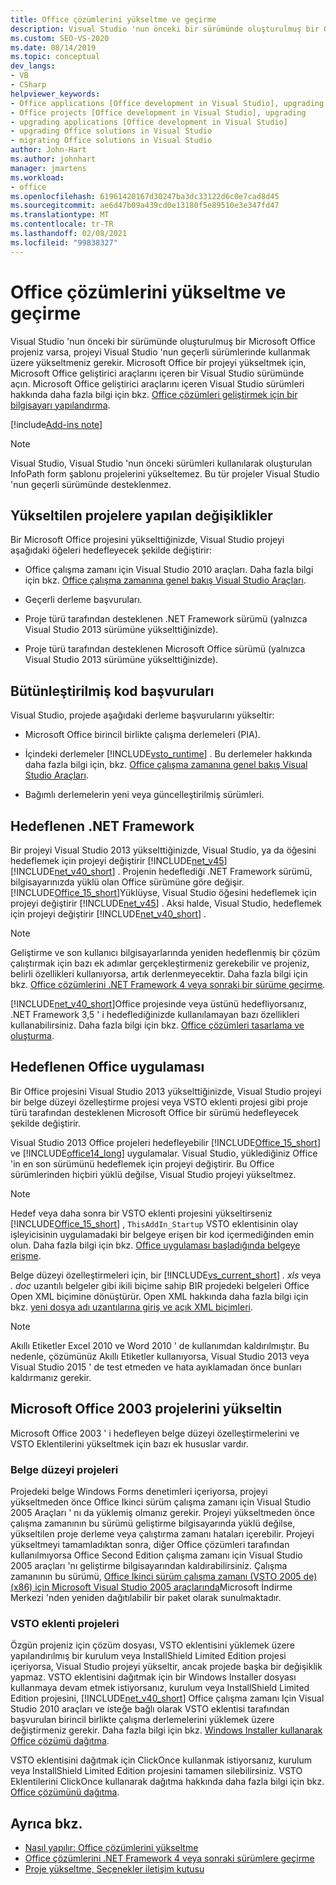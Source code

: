 ```yaml
---
title: Office çözümlerini yükseltme ve geçirme
description: Visual Studio 'nun önceki bir sürümünde oluşturulmuş bir Offince projeniz varsa, projeyi Visual Studio 'nun güncel sürümlerinde kullanmak üzere yükseltmeniz gerekir.
ms.custom: SEO-VS-2020
ms.date: 08/14/2019
ms.topic: conceptual
dev_langs:
- VB
- CSharp
helpviewer_keywords:
- Office applications [Office development in Visual Studio], upgrading
- Office projects [Office development in Visual Studio], upgrading
- upgrading applications [Office development in Visual Studio]
- upgrading Office solutions in Visual Studio
- migrating Office solutions in Visual Studio
author: John-Hart
ms.author: johnhart
manager: jmartens
ms.workload:
- office
ms.openlocfilehash: 61961420167d30247ba3dc33122d6c0e7cad8d45
ms.sourcegitcommit: ae6d47b09a439cd0e13180f5e89510e3e347fd47
ms.translationtype: MT
ms.contentlocale: tr-TR
ms.lasthandoff: 02/08/2021
ms.locfileid: "99838327"
---
```

# <a name="upgrade-and-migrate-office-solutions"></a>Office çözümlerini yükseltme ve geçirme
  Visual Studio 'nun önceki bir sürümünde oluşturulmuş bir Microsoft Office projeniz varsa, projeyi Visual Studio 'nun geçerli sürümlerinde kullanmak üzere yükseltmeniz gerekir. Microsoft Office bir projeyi yükseltmek için, Microsoft Office geliştirici araçlarını içeren bir Visual Studio sürümünde açın. Microsoft Office geliştirici araçlarını içeren Visual Studio sürümleri hakkında daha fazla bilgi için bkz. [Office çözümleri geliştirmek için bir bilgisayarı yapılandırma](../vsto/configuring-a-computer-to-develop-office-solutions.md).

[!include[Add-ins note](includes/addinsnote.md)]

> [!NOTE]
> Visual Studio, Visual Studio 'nun önceki sürümleri kullanılarak oluşturulan InfoPath form şablonu projelerini yükseltemez. Bu tür projeler Visual Studio 'nun geçerli sürümünde desteklenmez.

## <a name="changes-to-upgraded-projects"></a>Yükseltilen projelere yapılan değişiklikler
 Bir Microsoft Office projesini yükselttiğinizde, Visual Studio projeyi aşağıdaki öğeleri hedefleyecek şekilde değiştirir:

- Office çalışma zamanı için Visual Studio 2010 araçları. Daha fazla bilgi için bkz. [Office çalışma zamanına genel bakış Visual Studio Araçları](../vsto/visual-studio-tools-for-office-runtime-overview.md).

- Geçerli derleme başvuruları.

- Proje türü tarafından desteklenen .NET Framework sürümü (yalnızca Visual Studio 2013 sürümüne yükselttiğinizde).

- Proje türü tarafından desteklenen Microsoft Office sürümü (yalnızca Visual Studio 2013 sürümüne yükselttiğinizde).

## <a name="assembly-references"></a>Bütünleştirilmiş kod başvuruları
 Visual Studio, projede aşağıdaki derleme başvurularını yükseltir:

- Microsoft Office birincil birlikte çalışma derlemeleri (PIA).

- İçindeki derlemeler [!INCLUDE[vsto_runtime](../vsto/includes/vsto-runtime-md.md)] . Bu derlemeler hakkında daha fazla bilgi için, bkz. [Office çalışma zamanına genel bakış Visual Studio Araçları](../vsto/visual-studio-tools-for-office-runtime-overview.md).

- Bağımlı derlemelerin yeni veya güncelleştirilmiş sürümleri.

## <a name="targeted-net-framework"></a>Hedeflenen .NET Framework
 Bir projeyi Visual Studio 2013 yükselttiğinizde, Visual Studio, ya da öğesini hedeflemek için projeyi değiştirir [!INCLUDE[net_v45](../vsto/includes/net-v45-md.md)] [!INCLUDE[net_v40_short](../sharepoint/includes/net-v40-short-md.md)] . Projenin hedeflediği .NET Framework sürümü, bilgisayarınızda yüklü olan Office sürümüne göre değişir. [!INCLUDE[Office_15_short](../vsto/includes/office-15-short-md.md)]Yüklüyse, Visual Studio öğesini hedeflemek için projeyi değiştirir [!INCLUDE[net_v45](../vsto/includes/net-v45-md.md)] . Aksi halde, Visual Studio, hedeflemek için projeyi değiştirir [!INCLUDE[net_v40_short](../sharepoint/includes/net-v40-short-md.md)] .

> [!NOTE]
> Geliştirme ve son kullanıcı bilgisayarlarında yeniden hedeflenmiş bir çözüm çalıştırmak için bazı ek adımlar gerçekleştirmeniz gerekebilir ve projeniz, belirli özellikleri kullanıyorsa, artık derlenmeyecektir. Daha fazla bilgi için bkz. [Office çözümlerini .NET Framework 4 veya sonraki bir sürüme geçirme](../vsto/migrating-office-solutions-to-the-dotnet-framework-4-or-later.md).

 [!INCLUDE[net_v40_short](../sharepoint/includes/net-v40-short-md.md)]Office projesinde veya üstünü hedefliyorsanız, .NET Framework 3,5 ' i hedeflediğinizde kullanılamayan bazı özellikleri kullanabilirsiniz. Daha fazla bilgi için bkz. [Office çözümleri tasarlama ve oluşturma](../vsto/designing-and-creating-office-solutions.md).

## <a name="targeted-office-application"></a>Hedeflenen Office uygulaması
 Bir Office projesini Visual Studio 2013 yükselttiğinizde, Visual Studio projeyi bir belge düzeyi özelleştirme projesi veya VSTO eklenti projesi gibi proje türü tarafından desteklenen Microsoft Office bir sürümü hedefleyecek şekilde değiştirir.

 Visual Studio 2013 Office projeleri hedefleyebilir [!INCLUDE[Office_15_short](../vsto/includes/office-15-short-md.md)] ve [!INCLUDE[office14_long](../vsto/includes/office14-long-md.md)] uygulamalar. Visual Studio, yüklediğiniz Office 'in en son sürümünü hedeflemek için projeyi değiştirir. Bu Office sürümlerinden hiçbiri yüklü değilse, Visual Studio projeyi yükseltmez.

> [!NOTE]
> Hedef veya daha sonra bir VSTO eklenti projesini yükseltirseniz [!INCLUDE[Office_15_short](../vsto/includes/office-15-short-md.md)] , `ThisAddIn_Startup` VSTO eklentisinin olay işleyicisinin uygulamadaki bir belgeye erişen bir kod içermediğinden emin olun. Daha fazla bilgi için bkz. [Office uygulaması başladığında belgeye erişme](../vsto/programming-vsto-add-ins.md#AccessingDocuments).

 Belge düzeyi özelleştirmeleri için, bir [!INCLUDE[vs_current_short](../sharepoint/includes/vs-current-short-md.md)] *. xls* veya *. doc* uzantılı belgeler gibi ikili biçime sahip BIR projedeki belgeleri Office Open XML biçimine dönüştürür. Open XML hakkında daha fazla bilgi için bkz. [yeni dosya adı uzantılarına giriş ve açık XML biçimleri](https://support.office.com/en-nz/article/Introduction-to-new-file-name-extensions-eca81dcb-5626-4e5b-8362-524d13ae4ec1).

> [!NOTE]
> Akıllı Etiketler Excel 2010 ve Word 2010 ' de kullanımdan kaldırılmıştır. Bu nedenle, çözümünüz Akıllı Etiketler kullanıyorsa, Visual Studio 2013 veya Visual Studio 2015 ' de test etmeden ve hata ayıklamadan önce bunları kaldırmanız gerekir.

## <a name="upgrade-microsoft-office-2003-projects"></a>Microsoft Office 2003 projelerini yükseltin
 Microsoft Office 2003 ' i hedefleyen belge düzeyi özelleştirmelerini ve VSTO Eklentilerini yükseltmek için bazı ek hususlar vardır.

### <a name="document-level-projects"></a>Belge düzeyi projeleri
 Projedeki belge Windows Forms denetimleri içeriyorsa, projeyi yükseltmeden önce Office Ikinci sürüm çalışma zamanı için Visual Studio 2005 Araçları ' nı da yüklemiş olmanız gerekir. Projeyi yükseltmeden önce çalışma zamanının bu sürümü geliştirme bilgisayarında yüklü değilse, yükseltilen proje derleme veya çalıştırma zamanı hataları içerebilir. Projeyi yükseltmeyi tamamladıktan sonra, diğer Office çözümleri tarafından kullanılmıyorsa Office Second Edition çalışma zamanı için Visual Studio 2005 araçları 'nı geliştirme bilgisayarından kaldırabilirsiniz. Çalışma zamanının bu sürümü, [Office Ikinci sürüm çalışma zamanı (VSTO 2005 de) (x86) için Microsoft Visual Studio 2005 araçlarında](https://www.microsoft.com/download/details.aspx?id=2392)Microsoft İndirme Merkezi 'nden yeniden dağıtılabilir bir paket olarak sunulmaktadır.

### <a name="vsto-add-in-projects"></a>VSTO eklenti projeleri
 Özgün projeniz için çözüm dosyası, VSTO eklentisini yüklemek üzere yapılandırılmış bir kurulum veya InstallShield Limited Edition projesi içeriyorsa, Visual Studio projeyi yükseltir, ancak projede başka bir değişiklik yapmaz. VSTO eklentisini dağıtmak için bir Windows Installer dosyası kullanmaya devam etmek istiyorsanız, kurulum veya InstallShield Limited Edition projesini, [!INCLUDE[net_v40_short](../sharepoint/includes/net-v40-short-md.md)] Office çalışma zamanı Için Visual Studio 2010 araçları ve isteğe bağlı olarak VSTO eklentisi tarafından başvurulan birincil birlikte çalışma derlemelerini yüklemek üzere değiştirmeniz gerekir. Daha fazla bilgi için bkz. [Windows Installer kullanarak Office çözümü dağıtma](../vsto/deploying-a-vsto-solution-by-using-windows-installer.md).

 VSTO eklentisini dağıtmak için ClickOnce kullanmak istiyorsanız, kurulum veya InstallShield Limited Edition projesini tamamen silebilirsiniz. VSTO Eklentilerini ClickOnce kullanarak dağıtma hakkında daha fazla bilgi için bkz. [Office çözümünü dağıtma](../vsto/deploying-an-office-solution.md).

## <a name="see-also"></a>Ayrıca bkz.
- [Nasıl yapılır: Office çözümlerini yükseltme](/previous-versions/4bez6837(v=vs.140))
- [Office çözümlerini .NET Framework 4 veya sonraki sürümlere geçirme](../vsto/migrating-office-solutions-to-the-dotnet-framework-4-or-later.md)
- [Proje yükseltme, Seçenekler iletişim kutusu](../vsto/project-upgrade-options-dialog-box.md)